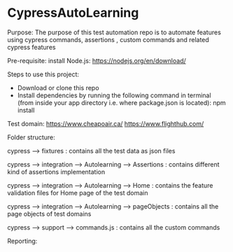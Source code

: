 # CypressAutoLearning

Purpose:
The purpose of this test automation repo is to automate features using cypress commands, assertions , custom commands and related cypress features

Pre-requisite:
install Node.js: https://nodejs.org/en/download/

Steps to use this project:
- Download or clone this repo
- Install dependencies by running the following command in terminal (from inside your app directory i.e. where package.json is located): 
  npm install
  

Test domain:
https://www.cheapoair.ca/
https://www.flighthub.com/



Folder structure:

cypress --> fixtures : contains all the test data as json files

cypress --> integration --> Autolearning --> Assertions : contains different kind of assertions implementation

cypress --> integration --> Autolearning --> Home : contains the feature validation files for Home page of the test domain 

cypress --> integration --> Autolearning --> pageObjects : contains all the page objects of test domains

cypress --> support --> commands.js : contains all the custom commands


Reporting:
